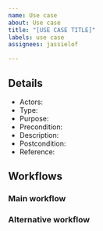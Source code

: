 ```yaml
---
name: Use case
about: Use case
title: "[USE CASE TITLE]"
labels: use case
assignees: jassielof

---
```


## Details

- Actors:
- Type:
- Purpose:
- Precondition:
- Description:
- Postcondition:
- Reference:

## Workflows

### Main workflow

### Alternative workflow
